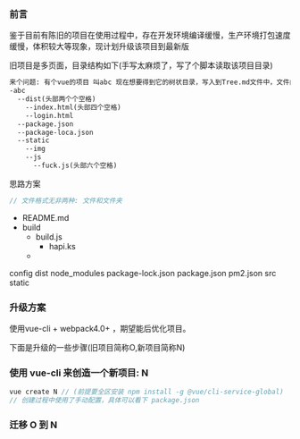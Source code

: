 ### 前言
鉴于目前有陈旧的项目在使用过程中，存在开发环境编译缓慢，生产环境打包速度缓慢，体积较大等现象，现计划升级该项目到最新版

旧项目是多页面，目录结构如下(手写太麻烦了，写了个脚本读取该项目目录)
```html
来个问题: 有个vue的项目 叫abc 现在想要得到它的树状目录，写入到Tree.md文件中，文件内容模板如下:
-abc
  --dist(头部两个个空格)
    --index.html(头部四个空格)
    --login.html
  --package.json
  --package-loca.json
  --static
    --img
    --js
      --fuck.js(头部六个空格)
```
思路方案
```js
// 文件格式无非两种: 文件和文件夹
```

- README.md
- build
  - build.js
    - hapi.ks
  -

 config
 dist
 node_modules
 package-lock.json
 package.json
 pm2.json
 src
 static


### 升级方案
使用vue-cli + webpack4.0+ ，期望能后优化项目。

下面是升级的一些步骤(旧项目简称O,新项目简称N)

### 使用 vue-cli 来创造一个新项目: N
```js
vue create N // (前提要全区安装 npm install -g @vue/cli-service-global)
// 创建过程中使用了手动配置，具体可以看下 package.json
```

### 迁移 O 到 N